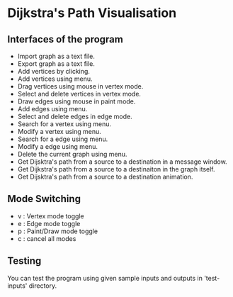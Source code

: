 # Dijkstra's Path Visualisation
## Interfaces of the program
* Import graph as a text file.
* Export graph as a text file.
* Add vertices by clicking.
* Add vertices using menu.
* Drag vertices using mouse in vertex mode.
* Select and delete vertices in vertex mode.
* Draw edges using mouse in paint mode.
* Add edges using menu.
* Select and delete edges in edge mode.
* Search for a vertex using menu.
* Modify a vertex using menu.
* Search for a edge using menu.
* Modify a edge using menu.
* Delete the current graph using menu.
* Get Dijsktra's path from a source to a destination in a message window.
* Get Dijkstra's path from a source to a destinaiton in the graph itself.
* Get Dijsktra's path from a source to a destination animation.
## Mode Switching
* v : Vertex mode toggle
* e : Edge mode toggle
* p : Paint/Draw mode toggle
* c : cancel all modes

## Testing
 You can test the program using given sample inputs and outputs in 'test-inputs' directory.